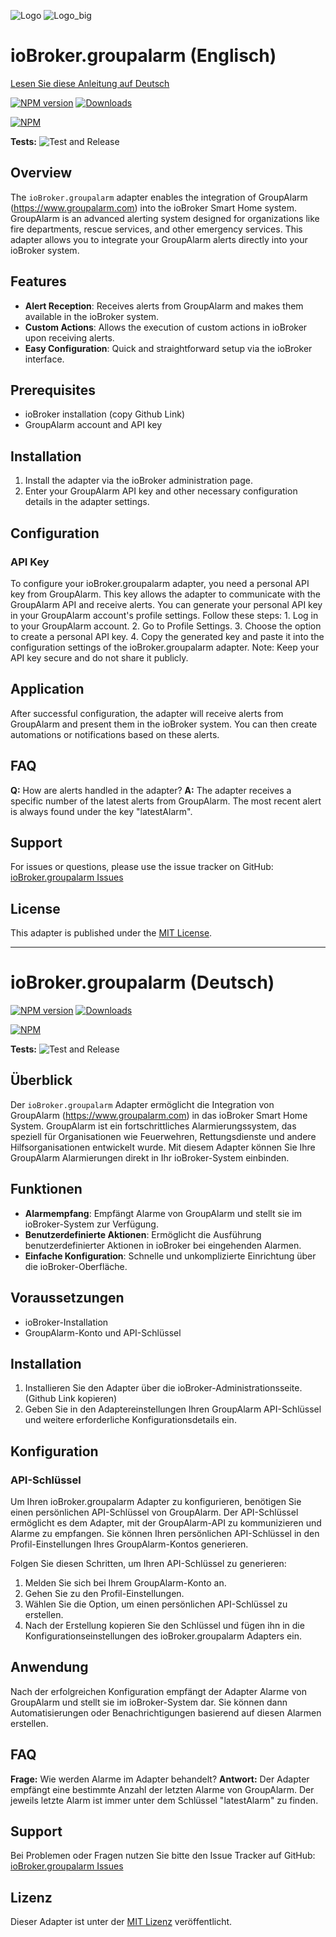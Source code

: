 ![Logo](admin/groupalarm.png)
![Logo_big](admin/groupalarm_logo.png)
# ioBroker.groupalarm (Englisch)
[Lesen Sie diese Anleitung auf Deutsch](#iobrokergroupalarm-deutsch)

[![NPM version](https://img.shields.io/npm/v/iobroker.groupalarm.svg)](https://www.npmjs.com/package/iobroker.groupalarm)
[![Downloads](https://img.shields.io/npm/dm/iobroker.groupalarm.svg)](https://www.npmjs.com/package/iobroker.groupalarm)

[![NPM](https://nodei.co/npm/iobroker.groupalarm.png?downloads=true)](https://nodei.co/npm/iobroker.groupalarm/)

**Tests:** ![Test and Release](https://github.com/Slusha/ioBroker.groupalarm/workflows/Test%20and%20Release/badge.svg)

## Overview
The `ioBroker.groupalarm` adapter enables the integration of GroupAlarm (https://www.groupalarm.com) into the ioBroker Smart Home system. GroupAlarm is an advanced alerting system designed for organizations like fire departments, rescue services, and other emergency services. This adapter allows you to integrate your GroupAlarm alerts directly into your ioBroker system.

## Features
- **Alert Reception**: Receives alerts from GroupAlarm and makes them available in the ioBroker system.
- **Custom Actions**: Allows the execution of custom actions in ioBroker upon receiving alerts.
- **Easy Configuration**: Quick and straightforward setup via the ioBroker interface.

## Prerequisites
- ioBroker installation (copy Github Link)
- GroupAlarm account and API key

## Installation
1. Install the adapter via the ioBroker administration page.
2. Enter your GroupAlarm API key and other necessary configuration details in the adapter settings.

## Configuration
### API Key
To configure your ioBroker.groupalarm adapter, you need a personal API key from GroupAlarm. This key allows the adapter to communicate with the GroupAlarm API and receive alerts. 
You can generate your personal API key in your GroupAlarm account's profile settings. Follow these steps:
    1. Log in to your GroupAlarm account.
    2. Go to Profile Settings.
    3. Choose the option to create a personal API key.
    4. Copy the generated key and paste it into the configuration settings of the ioBroker.groupalarm adapter.
Note: Keep your API key secure and do not share it publicly.

## Application
After successful configuration, the adapter will receive alerts from GroupAlarm and present them in the ioBroker system. You can then create automations or notifications based on these alerts.

## FAQ
**Q:** How are alerts handled in the adapter?
**A:** The adapter receives a specific number of the latest alerts from GroupAlarm. The most recent alert is always found under the key "latestAlarm".

## Support
For issues or questions, please use the issue tracker on GitHub: [ioBroker.groupalarm Issues](https://github.com/Slusha/ioBroker.groupalarm/issues)

## License
This adapter is published under the [MIT License](LICENSE).

---

# ioBroker.groupalarm (Deutsch)

[![NPM version](https://img.shields.io/npm/v/iobroker.groupalarm.svg)](https://www.npmjs.com/package/iobroker.groupalarm)
[![Downloads](https://img.shields.io/npm/dm/iobroker.groupalarm.svg)](https://www.npmjs.com/package/iobroker.groupalarm)

[![NPM](https://nodei.co/npm/iobroker.groupalarm.png?downloads=true)](https://nodei.co/npm/iobroker.groupalarm/)

**Tests:** ![Test and Release](https://github.com/Slusha/ioBroker.groupalarm/workflows/Test%20and%20Release/badge.svg)


## Überblick
Der `ioBroker.groupalarm` Adapter ermöglicht die Integration von GroupAlarm (https://www.groupalarm.com) in das ioBroker Smart Home System. GroupAlarm ist ein fortschrittliches Alarmierungssystem, das speziell für Organisationen wie Feuerwehren, Rettungsdienste und andere Hilfsorganisationen entwickelt wurde. Mit diesem Adapter können Sie Ihre GroupAlarm Alarmierungen direkt in Ihr ioBroker-System einbinden.

## Funktionen
- **Alarmempfang**: Empfängt Alarme von GroupAlarm und stellt sie im ioBroker-System zur Verfügung.
- **Benutzerdefinierte Aktionen**: Ermöglicht die Ausführung benutzerdefinierter Aktionen in ioBroker bei eingehenden Alarmen.
- **Einfache Konfiguration**: Schnelle und unkomplizierte Einrichtung über die ioBroker-Oberfläche.

## Voraussetzungen
- ioBroker-Installation
- GroupAlarm-Konto und API-Schlüssel

## Installation
1. Installieren Sie den Adapter über die ioBroker-Administrationsseite. (Github Link kopieren)
2. Geben Sie in den Adaptereinstellungen Ihren GroupAlarm API-Schlüssel und weitere erforderliche Konfigurationsdetails ein.

## Konfiguration

### API-Schlüssel
Um Ihren ioBroker.groupalarm Adapter zu konfigurieren, benötigen Sie einen persönlichen API-Schlüssel von GroupAlarm. Der API-Schlüssel ermöglicht es dem Adapter, mit der GroupAlarm-API zu kommunizieren und Alarme zu empfangen. Sie können Ihren persönlichen API-Schlüssel in den Profil-Einstellungen Ihres GroupAlarm-Kontos generieren.

Folgen Sie diesen Schritten, um Ihren API-Schlüssel zu generieren:
1. Melden Sie sich bei Ihrem GroupAlarm-Konto an.
2. Gehen Sie zu den Profil-Einstellungen.
3. Wählen Sie die Option, um einen persönlichen API-Schlüssel zu erstellen.
4. Nach der Erstellung kopieren Sie den Schlüssel und fügen ihn in die Konfigurationseinstellungen des ioBroker.groupalarm Adapters ein.

## Anwendung
Nach der erfolgreichen Konfiguration empfängt der Adapter Alarme von GroupAlarm und stellt sie im ioBroker-System dar. Sie können dann Automatisierungen oder Benachrichtigungen basierend auf diesen Alarmen erstellen.

## FAQ
**Frage:** Wie werden Alarme im Adapter behandelt?
**Antwort:** Der Adapter empfängt eine bestimmte Anzahl der letzten Alarme von GroupAlarm. Der jeweils letzte Alarm ist immer unter dem Schlüssel "latestAlarm" zu finden.

## Support
Bei Problemen oder Fragen nutzen Sie bitte den Issue Tracker auf GitHub: [ioBroker.groupalarm Issues](https://github.com/Slusha/ioBroker.groupalarm/issues)

## Lizenz
Dieser Adapter ist unter der [MIT Lizenz](LICENSE) veröffentlicht.

